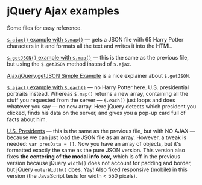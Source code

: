 # jQuery Ajax examples

Some files for easy reference.

[`$.ajax()` example with `$.map()`](https://macloo.github.io/jquery-ajax-examples/ajax-and-map.html) — gets a JSON file with 65 Harry Potter characters in it and formats all the text and writes it into the HTML.

[`$.getJSON()` example with `$.map()`](https://macloo.github.io/jquery-ajax-examples/getJSON-and-map.html) — this is the same as the previous file, but using the `$.getJSON` method instead of `$.ajax`.

[Ajax/jQuery.getJSON Simple Example](https://www.sitepoint.com/ajaxjquery-getjson-simple-example/) is a nice explainer about `$.getJSON`.

[`$.ajax()` example with `$.each()`](https://macloo.github.io/jquery-ajax-examples/ajax-and-each.html) — no Harry Potter here. U.S. presidential portraits instead. Whereas `$.map()` returns a new array, containing all the stuff you requested from the server — `$.each()` just loops and does whatever you say — no new array. Here jQuery detects which president you clicked, finds his data on the server, and gives you a pop-up card full of facts about him.

[U.S. Presidents](https://macloo.github.io/jquery-ajax-examples/presidents.html) — this is the same as the previous file, but with NO AJAX — because we can just load the JSON file as an array. However, a tweak is needed: `var presData = []`. Now you have an array of objects, but it's formatted exactly the same as the pure JSON version. This version also fixes **the centering of the modal info box,** which is off in the previous version because jQuery `width()` does not account for padding and border, but jQuery `outerWidth()` does. Yay! Also fixed responsive (mobile) in this version (the JavaScript tests for width < 550 pixels).
